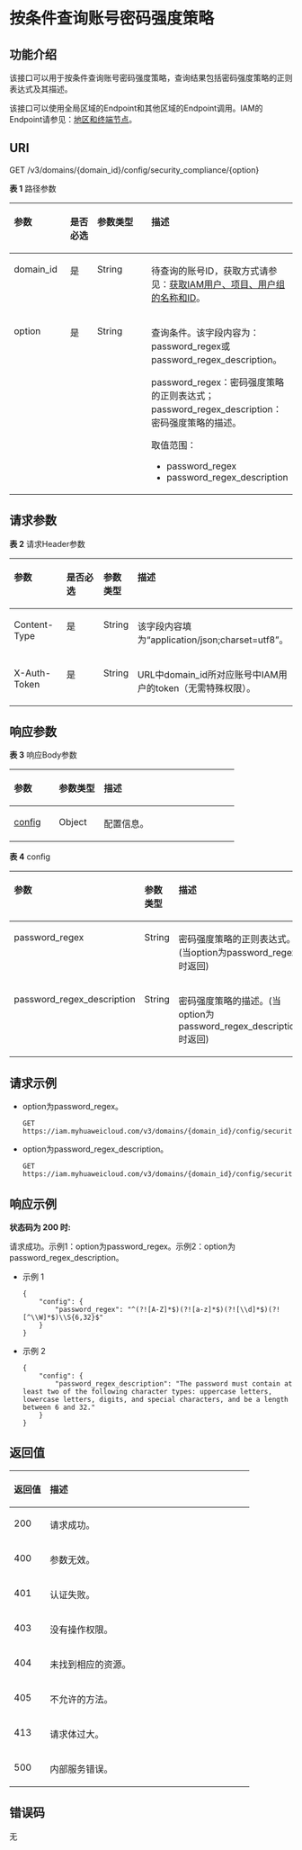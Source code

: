 # 按条件查询账号密码强度策略<a name="iam_02_0113"></a>

## 功能介绍<a name="zh-cn_topic_0221482389_section2831115415"></a>

该接口可以用于按条件查询账号密码强度策略，查询结果包括密码强度策略的正则表达式及其描述。

该接口可以使用全局区域的Endpoint和其他区域的Endpoint调用。IAM的Endpoint请参见：[地区和终端节点](https://developer.huaweicloud.com/endpoint?IAM)。

## URI<a name="zh-cn_topic_0221482389_section98661113414"></a>

GET /v3/domains/\{domain\_id\}/config/security\_compliance/\{option\}

**表 1**  路径参数

<a name="zh-cn_topic_0221482389_table28915116412"></a>
<table><thead align="left"><tr id="zh-cn_topic_0221482389_row1988131164119"><th class="cellrowborder" valign="top" width="20%" id="mcps1.2.5.1.1"><p id="zh-cn_topic_0221482389_p1589201110410"><a name="zh-cn_topic_0221482389_p1589201110410"></a><a name="zh-cn_topic_0221482389_p1589201110410"></a>参数</p>
</th>
<th class="cellrowborder" valign="top" width="10%" id="mcps1.2.5.1.2"><p id="zh-cn_topic_0221482389_p990141116416"><a name="zh-cn_topic_0221482389_p990141116416"></a><a name="zh-cn_topic_0221482389_p990141116416"></a>是否必选</p>
</th>
<th class="cellrowborder" valign="top" width="20%" id="mcps1.2.5.1.3"><p id="zh-cn_topic_0221482389_p1391141184114"><a name="zh-cn_topic_0221482389_p1391141184114"></a><a name="zh-cn_topic_0221482389_p1391141184114"></a>参数类型</p>
</th>
<th class="cellrowborder" valign="top" width="50%" id="mcps1.2.5.1.4"><p id="zh-cn_topic_0221482389_p1092111154119"><a name="zh-cn_topic_0221482389_p1092111154119"></a><a name="zh-cn_topic_0221482389_p1092111154119"></a>描述</p>
</th>
</tr>
</thead>
<tbody><tr id="zh-cn_topic_0221482389_row108801164115"><td class="cellrowborder" valign="top" width="20%" headers="mcps1.2.5.1.1 "><p id="zh-cn_topic_0221482389_p179211117413"><a name="zh-cn_topic_0221482389_p179211117413"></a><a name="zh-cn_topic_0221482389_p179211117413"></a>domain_id</p>
</td>
<td class="cellrowborder" valign="top" width="10%" headers="mcps1.2.5.1.2 "><p id="zh-cn_topic_0221482389_p119351114413"><a name="zh-cn_topic_0221482389_p119351114413"></a><a name="zh-cn_topic_0221482389_p119351114413"></a>是</p>
</td>
<td class="cellrowborder" valign="top" width="20%" headers="mcps1.2.5.1.3 "><p id="zh-cn_topic_0221482389_p119451184110"><a name="zh-cn_topic_0221482389_p119451184110"></a><a name="zh-cn_topic_0221482389_p119451184110"></a>String</p>
</td>
<td class="cellrowborder" valign="top" width="50%" headers="mcps1.2.5.1.4 "><p id="zh-cn_topic_0221482389_p169511115412"><a name="zh-cn_topic_0221482389_p169511115412"></a><a name="zh-cn_topic_0221482389_p169511115412"></a>待查询的账号ID，获取方式请参见：<a href="获取IAM用户-项目-用户组的名称和ID.md">获取IAM用户、项目、用户组的名称和ID</a>。</p>
</td>
</tr>
<tr id="zh-cn_topic_0221482389_row98814113412"><td class="cellrowborder" valign="top" width="20%" headers="mcps1.2.5.1.1 "><p id="zh-cn_topic_0221482389_p1696611154116"><a name="zh-cn_topic_0221482389_p1696611154116"></a><a name="zh-cn_topic_0221482389_p1696611154116"></a>option</p>
</td>
<td class="cellrowborder" valign="top" width="10%" headers="mcps1.2.5.1.2 "><p id="zh-cn_topic_0221482389_p697141110418"><a name="zh-cn_topic_0221482389_p697141110418"></a><a name="zh-cn_topic_0221482389_p697141110418"></a>是</p>
</td>
<td class="cellrowborder" valign="top" width="20%" headers="mcps1.2.5.1.3 "><p id="zh-cn_topic_0221482389_p49851110415"><a name="zh-cn_topic_0221482389_p49851110415"></a><a name="zh-cn_topic_0221482389_p49851110415"></a>String</p>
</td>
<td class="cellrowborder" valign="top" width="50%" headers="mcps1.2.5.1.4 "><p id="zh-cn_topic_0221482389_p1099161114113"><a name="zh-cn_topic_0221482389_p1099161114113"></a><a name="zh-cn_topic_0221482389_p1099161114113"></a>查询条件。该字段内容为：password_regex或password_regex_description。</p>
<p id="zh-cn_topic_0221482389_p1499171144119"><a name="zh-cn_topic_0221482389_p1499171144119"></a><a name="zh-cn_topic_0221482389_p1499171144119"></a>password_regex：密码强度策略的正则表达式；password_regex_description：密码强度策略的描述。</p>
<p id="zh-cn_topic_0221482389_p310091154117"><a name="zh-cn_topic_0221482389_p310091154117"></a><a name="zh-cn_topic_0221482389_p310091154117"></a>取值范围：</p>
<a name="zh-cn_topic_0221482389_ul1610151114416"></a><a name="zh-cn_topic_0221482389_ul1610151114416"></a><ul id="zh-cn_topic_0221482389_ul1610151114416"><li>password_regex</li><li>password_regex_description</li></ul>
</td>
</tr>
</tbody>
</table>

## 请求参数<a name="zh-cn_topic_0221482389_section11103111124114"></a>

**表 2**  请求Header参数

<a name="zh-cn_topic_0221482389_HeaderParameter"></a>
<table><thead align="left"><tr id="zh-cn_topic_0221482389_row610441118418"><th class="cellrowborder" valign="top" width="20%" id="mcps1.2.5.1.1"><p id="zh-cn_topic_0221482389_p1010581134120"><a name="zh-cn_topic_0221482389_p1010581134120"></a><a name="zh-cn_topic_0221482389_p1010581134120"></a>参数</p>
</th>
<th class="cellrowborder" valign="top" width="20%" id="mcps1.2.5.1.2"><p id="zh-cn_topic_0221482389_p51061111134110"><a name="zh-cn_topic_0221482389_p51061111134110"></a><a name="zh-cn_topic_0221482389_p51061111134110"></a>是否必选</p>
</th>
<th class="cellrowborder" valign="top" width="10%" id="mcps1.2.5.1.3"><p id="zh-cn_topic_0221482389_p1110671116417"><a name="zh-cn_topic_0221482389_p1110671116417"></a><a name="zh-cn_topic_0221482389_p1110671116417"></a>参数类型</p>
</th>
<th class="cellrowborder" valign="top" width="50%" id="mcps1.2.5.1.4"><p id="zh-cn_topic_0221482389_p61071511194112"><a name="zh-cn_topic_0221482389_p61071511194112"></a><a name="zh-cn_topic_0221482389_p61071511194112"></a>描述</p>
</th>
</tr>
</thead>
<tbody><tr id="zh-cn_topic_0221482389_row9104201134118"><td class="cellrowborder" valign="top" width="20%" headers="mcps1.2.5.1.1 "><p id="zh-cn_topic_0221482389_p51088111418"><a name="zh-cn_topic_0221482389_p51088111418"></a><a name="zh-cn_topic_0221482389_p51088111418"></a>Content-Type</p>
</td>
<td class="cellrowborder" valign="top" width="20%" headers="mcps1.2.5.1.2 "><p id="zh-cn_topic_0221482389_p181091111154110"><a name="zh-cn_topic_0221482389_p181091111154110"></a><a name="zh-cn_topic_0221482389_p181091111154110"></a>是</p>
</td>
<td class="cellrowborder" valign="top" width="10%" headers="mcps1.2.5.1.3 "><p id="zh-cn_topic_0221482389_p610911117411"><a name="zh-cn_topic_0221482389_p610911117411"></a><a name="zh-cn_topic_0221482389_p610911117411"></a>String</p>
</td>
<td class="cellrowborder" valign="top" width="50%" headers="mcps1.2.5.1.4 "><p id="zh-cn_topic_0221482389_p1611041115415"><a name="zh-cn_topic_0221482389_p1611041115415"></a><a name="zh-cn_topic_0221482389_p1611041115415"></a>该字段内容填为“application/json;charset=utf8”。</p>
</td>
</tr>
<tr id="zh-cn_topic_0221482389_row12104811154111"><td class="cellrowborder" valign="top" width="20%" headers="mcps1.2.5.1.1 "><p id="zh-cn_topic_0221482389_p7111181144118"><a name="zh-cn_topic_0221482389_p7111181144118"></a><a name="zh-cn_topic_0221482389_p7111181144118"></a>X-Auth-Token</p>
</td>
<td class="cellrowborder" valign="top" width="20%" headers="mcps1.2.5.1.2 "><p id="zh-cn_topic_0221482389_p71124118416"><a name="zh-cn_topic_0221482389_p71124118416"></a><a name="zh-cn_topic_0221482389_p71124118416"></a>是</p>
</td>
<td class="cellrowborder" valign="top" width="10%" headers="mcps1.2.5.1.3 "><p id="zh-cn_topic_0221482389_p171131111164119"><a name="zh-cn_topic_0221482389_p171131111164119"></a><a name="zh-cn_topic_0221482389_p171131111164119"></a>String</p>
</td>
<td class="cellrowborder" valign="top" width="50%" headers="mcps1.2.5.1.4 "><p id="zh-cn_topic_0221482389_p18113181154110"><a name="zh-cn_topic_0221482389_p18113181154110"></a><a name="zh-cn_topic_0221482389_p18113181154110"></a>URL中domain_id所对应账号中IAM用户的token（无需特殊权限）。</p>
</td>
</tr>
</tbody>
</table>

## 响应参数<a name="zh-cn_topic_0221482389_section1011416111415"></a>

**表 3**  响应Body参数

<a name="zh-cn_topic_0221482389_responseParameter"></a>
<table><thead align="left"><tr id="zh-cn_topic_0221482389_row1811551164114"><th class="cellrowborder" valign="top" width="20%" id="mcps1.2.4.1.1"><p id="zh-cn_topic_0221482389_p13117131116413"><a name="zh-cn_topic_0221482389_p13117131116413"></a><a name="zh-cn_topic_0221482389_p13117131116413"></a>参数</p>
</th>
<th class="cellrowborder" valign="top" width="20%" id="mcps1.2.4.1.2"><p id="zh-cn_topic_0221482389_p1117911154120"><a name="zh-cn_topic_0221482389_p1117911154120"></a><a name="zh-cn_topic_0221482389_p1117911154120"></a>参数类型</p>
</th>
<th class="cellrowborder" valign="top" width="60%" id="mcps1.2.4.1.3"><p id="zh-cn_topic_0221482389_p1411812119412"><a name="zh-cn_topic_0221482389_p1411812119412"></a><a name="zh-cn_topic_0221482389_p1411812119412"></a>描述</p>
</th>
</tr>
</thead>
<tbody><tr id="zh-cn_topic_0221482389_row3116911164118"><td class="cellrowborder" valign="top" width="20%" headers="mcps1.2.4.1.1 "><p id="zh-cn_topic_0221482389_p311991116417"><a name="zh-cn_topic_0221482389_p311991116417"></a><a name="zh-cn_topic_0221482389_p311991116417"></a><a href="#zh-cn_topic_0221482389_response_Rs73Config">config</a></p>
</td>
<td class="cellrowborder" valign="top" width="20%" headers="mcps1.2.4.1.2 "><p id="zh-cn_topic_0221482389_p412011118417"><a name="zh-cn_topic_0221482389_p412011118417"></a><a name="zh-cn_topic_0221482389_p412011118417"></a>Object</p>
</td>
<td class="cellrowborder" valign="top" width="60%" headers="mcps1.2.4.1.3 "><p id="zh-cn_topic_0221482389_p612181134113"><a name="zh-cn_topic_0221482389_p612181134113"></a><a name="zh-cn_topic_0221482389_p612181134113"></a>配置信息。</p>
</td>
</tr>
</tbody>
</table>

**表 4**  config

<a name="zh-cn_topic_0221482389_response_Rs73Config"></a>
<table><thead align="left"><tr id="zh-cn_topic_0221482389_row201228114413"><th class="cellrowborder" valign="top" width="20%" id="mcps1.2.4.1.1"><p id="zh-cn_topic_0221482389_p1812311112410"><a name="zh-cn_topic_0221482389_p1812311112410"></a><a name="zh-cn_topic_0221482389_p1812311112410"></a>参数</p>
</th>
<th class="cellrowborder" valign="top" width="20%" id="mcps1.2.4.1.2"><p id="zh-cn_topic_0221482389_p9123111174113"><a name="zh-cn_topic_0221482389_p9123111174113"></a><a name="zh-cn_topic_0221482389_p9123111174113"></a>参数类型</p>
</th>
<th class="cellrowborder" valign="top" width="60%" id="mcps1.2.4.1.3"><p id="zh-cn_topic_0221482389_p14124211134117"><a name="zh-cn_topic_0221482389_p14124211134117"></a><a name="zh-cn_topic_0221482389_p14124211134117"></a>描述</p>
</th>
</tr>
</thead>
<tbody><tr id="zh-cn_topic_0221482389_row181221911174113"><td class="cellrowborder" valign="top" width="20%" headers="mcps1.2.4.1.1 "><p id="zh-cn_topic_0221482389_p1812581124111"><a name="zh-cn_topic_0221482389_p1812581124111"></a><a name="zh-cn_topic_0221482389_p1812581124111"></a>password_regex</p>
</td>
<td class="cellrowborder" valign="top" width="20%" headers="mcps1.2.4.1.2 "><p id="zh-cn_topic_0221482389_p121261911184117"><a name="zh-cn_topic_0221482389_p121261911184117"></a><a name="zh-cn_topic_0221482389_p121261911184117"></a>String</p>
</td>
<td class="cellrowborder" valign="top" width="60%" headers="mcps1.2.4.1.3 "><p id="zh-cn_topic_0221482389_p1127161119415"><a name="zh-cn_topic_0221482389_p1127161119415"></a><a name="zh-cn_topic_0221482389_p1127161119415"></a>密码强度策略的正则表达式。(当option为password_regex时返回)</p>
</td>
</tr>
<tr id="zh-cn_topic_0221482389_row612211116410"><td class="cellrowborder" valign="top" width="20%" headers="mcps1.2.4.1.1 "><p id="zh-cn_topic_0221482389_p4127191174112"><a name="zh-cn_topic_0221482389_p4127191174112"></a><a name="zh-cn_topic_0221482389_p4127191174112"></a>password_regex_description</p>
</td>
<td class="cellrowborder" valign="top" width="20%" headers="mcps1.2.4.1.2 "><p id="zh-cn_topic_0221482389_p91281511114116"><a name="zh-cn_topic_0221482389_p91281511114116"></a><a name="zh-cn_topic_0221482389_p91281511114116"></a>String</p>
</td>
<td class="cellrowborder" valign="top" width="60%" headers="mcps1.2.4.1.3 "><p id="zh-cn_topic_0221482389_p191298113412"><a name="zh-cn_topic_0221482389_p191298113412"></a><a name="zh-cn_topic_0221482389_p191298113412"></a>密码强度策略的描述。(当option为password_regex_description时返回)</p>
</td>
</tr>
</tbody>
</table>

## 请求示例<a name="zh-cn_topic_0221482389_section16130111104115"></a>

-   option为password\_regex。

    ```
    GET https://iam.myhuaweicloud.com/v3/domains/{domain_id}/config/security_compliance/password_regex
    ```

-   option为password\_regex\_description。

    ```
    GET https://iam.myhuaweicloud.com/v3/domains/{domain_id}/config/security_compliance/password_regex_description
    ```


## 响应示例<a name="zh-cn_topic_0221482389_section121381211164118"></a>

**状态码为 200 时:**

请求成功。示例1：option为password\_regex。示例2：option为password\_regex\_description。

-   示例 1

    ```
    {
        "config": {
            "password_regex": "^(?![A-Z]*$)(?![a-z]*$)(?![\\d]*$)(?![^\\W]*$)\\S{6,32}$"
        }
    }
    ```

-   示例 2

    ```
    {
        "config": {
            "password_regex_description": "The password must contain at least two of the following character types: uppercase letters, lowercase letters, digits, and special characters, and be a length between 6 and 32."
        }
    }
    ```


## 返回值<a name="zh-cn_topic_0221482389_section9161181115414"></a>

<a name="zh-cn_topic_0221482389_table2440"></a>
<table><thead align="left"><tr id="zh-cn_topic_0221482389_row111629115412"><th class="cellrowborder" valign="top" width="15%" id="mcps1.1.3.1.1"><p id="zh-cn_topic_0221482389_p816491117411"><a name="zh-cn_topic_0221482389_p816491117411"></a><a name="zh-cn_topic_0221482389_p816491117411"></a>返回值</p>
</th>
<th class="cellrowborder" valign="top" width="85%" id="mcps1.1.3.1.2"><p id="zh-cn_topic_0221482389_p716451116418"><a name="zh-cn_topic_0221482389_p716451116418"></a><a name="zh-cn_topic_0221482389_p716451116418"></a>描述</p>
</th>
</tr>
</thead>
<tbody><tr id="zh-cn_topic_0221482389_row316271115418"><td class="cellrowborder" valign="top" width="15%" headers="mcps1.1.3.1.1 "><p id="zh-cn_topic_0221482389_p3165101114110"><a name="zh-cn_topic_0221482389_p3165101114110"></a><a name="zh-cn_topic_0221482389_p3165101114110"></a>200</p>
</td>
<td class="cellrowborder" valign="top" width="85%" headers="mcps1.1.3.1.2 "><p id="zh-cn_topic_0221482389_p10166181184120"><a name="zh-cn_topic_0221482389_p10166181184120"></a><a name="zh-cn_topic_0221482389_p10166181184120"></a>请求成功。</p>
</td>
</tr>
<tr id="zh-cn_topic_0221482389_row121621911144118"><td class="cellrowborder" valign="top" width="15%" headers="mcps1.1.3.1.1 "><p id="zh-cn_topic_0221482389_p01671111144117"><a name="zh-cn_topic_0221482389_p01671111144117"></a><a name="zh-cn_topic_0221482389_p01671111144117"></a>400</p>
</td>
<td class="cellrowborder" valign="top" width="85%" headers="mcps1.1.3.1.2 "><p id="zh-cn_topic_0221482389_p17168201115417"><a name="zh-cn_topic_0221482389_p17168201115417"></a><a name="zh-cn_topic_0221482389_p17168201115417"></a>参数无效。</p>
</td>
</tr>
<tr id="zh-cn_topic_0221482389_row1816221124111"><td class="cellrowborder" valign="top" width="15%" headers="mcps1.1.3.1.1 "><p id="zh-cn_topic_0221482389_p1416818110415"><a name="zh-cn_topic_0221482389_p1416818110415"></a><a name="zh-cn_topic_0221482389_p1416818110415"></a>401</p>
</td>
<td class="cellrowborder" valign="top" width="85%" headers="mcps1.1.3.1.2 "><p id="zh-cn_topic_0221482389_p916971119418"><a name="zh-cn_topic_0221482389_p916971119418"></a><a name="zh-cn_topic_0221482389_p916971119418"></a>认证失败。</p>
</td>
</tr>
<tr id="zh-cn_topic_0221482389_row1616231184111"><td class="cellrowborder" valign="top" width="15%" headers="mcps1.1.3.1.1 "><p id="zh-cn_topic_0221482389_p3170151110418"><a name="zh-cn_topic_0221482389_p3170151110418"></a><a name="zh-cn_topic_0221482389_p3170151110418"></a>403</p>
</td>
<td class="cellrowborder" valign="top" width="85%" headers="mcps1.1.3.1.2 "><p id="zh-cn_topic_0221482389_p1171511194120"><a name="zh-cn_topic_0221482389_p1171511194120"></a><a name="zh-cn_topic_0221482389_p1171511194120"></a>没有操作权限。</p>
</td>
</tr>
<tr id="zh-cn_topic_0221482389_row15162211194115"><td class="cellrowborder" valign="top" width="15%" headers="mcps1.1.3.1.1 "><p id="zh-cn_topic_0221482389_p4171711134116"><a name="zh-cn_topic_0221482389_p4171711134116"></a><a name="zh-cn_topic_0221482389_p4171711134116"></a>404</p>
</td>
<td class="cellrowborder" valign="top" width="85%" headers="mcps1.1.3.1.2 "><p id="zh-cn_topic_0221482389_p3172911184110"><a name="zh-cn_topic_0221482389_p3172911184110"></a><a name="zh-cn_topic_0221482389_p3172911184110"></a>未找到相应的资源。</p>
</td>
</tr>
<tr id="zh-cn_topic_0221482389_row2162611174112"><td class="cellrowborder" valign="top" width="15%" headers="mcps1.1.3.1.1 "><p id="zh-cn_topic_0221482389_p517310116416"><a name="zh-cn_topic_0221482389_p517310116416"></a><a name="zh-cn_topic_0221482389_p517310116416"></a>405</p>
</td>
<td class="cellrowborder" valign="top" width="85%" headers="mcps1.1.3.1.2 "><p id="zh-cn_topic_0221482389_p317421114120"><a name="zh-cn_topic_0221482389_p317421114120"></a><a name="zh-cn_topic_0221482389_p317421114120"></a>不允许的方法。</p>
</td>
</tr>
<tr id="zh-cn_topic_0221482389_row9162311154114"><td class="cellrowborder" valign="top" width="15%" headers="mcps1.1.3.1.1 "><p id="zh-cn_topic_0221482389_p12174161115412"><a name="zh-cn_topic_0221482389_p12174161115412"></a><a name="zh-cn_topic_0221482389_p12174161115412"></a>413</p>
</td>
<td class="cellrowborder" valign="top" width="85%" headers="mcps1.1.3.1.2 "><p id="zh-cn_topic_0221482389_p9175611164114"><a name="zh-cn_topic_0221482389_p9175611164114"></a><a name="zh-cn_topic_0221482389_p9175611164114"></a>请求体过大。</p>
</td>
</tr>
<tr id="zh-cn_topic_0221482389_row161622011104117"><td class="cellrowborder" valign="top" width="15%" headers="mcps1.1.3.1.1 "><p id="zh-cn_topic_0221482389_p7176141194118"><a name="zh-cn_topic_0221482389_p7176141194118"></a><a name="zh-cn_topic_0221482389_p7176141194118"></a>500</p>
</td>
<td class="cellrowborder" valign="top" width="85%" headers="mcps1.1.3.1.2 "><p id="zh-cn_topic_0221482389_p1317713118412"><a name="zh-cn_topic_0221482389_p1317713118412"></a><a name="zh-cn_topic_0221482389_p1317713118412"></a>内部服务错误。</p>
</td>
</tr>
</tbody>
</table>

## 错误码<a name="zh-cn_topic_0221482389_section8178611184117"></a>

无

